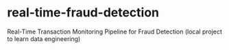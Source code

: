 # real-time-fraud-detection
Real-Time Transaction Monitoring Pipeline for Fraud Detection (local project to learn data engineering)
